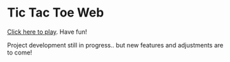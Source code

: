 # Tic Tac Toe Web

[Click here to play](https://tictactoe-web.netlify.app). Have fun!

Project development still in progress.. but new features and adjustments are to come!
